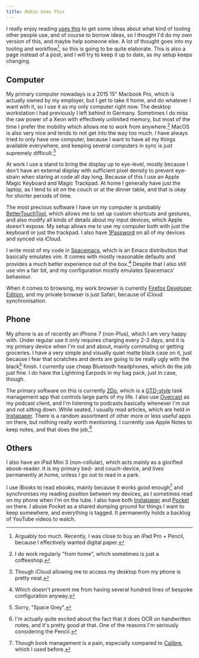 ```yaml
---
title: Robin Uses This
---
```


I really enjoy reading [uses this][usesthis] to get some ideas about what kind
of tooling other people use, and of course to borrow ideas, so I thought I'd do
my own version of this, and maybe help someone else. A lot of thought goes into
my tooling and workflow[^toomuch], so this is going to be quite elaborate. This
is also a page instead of a post, and I will try to keep it up to date, as my
setup keeps changing.

[^toomuch]: Arguably too much. Recently, I was close to buy an iPad Pro +
  Pencil, because I effectively wanted digital paper.

## Computer

My primary computer nowadays is a 2015 15" Macbook Pro, which is actually owned
by my employer, but I get to take it home, and do whatever I want with it, so I
use it as my only computer right now. The desktop workstation I had previously
I left behind in Germany. Sometimes I do miss the raw power of a Xeon with
effectively unlimited memory, but most of the time I prefer the mobility which
allows me to work from anywhere.[^wfh] MacOS is also very nice and tends to not
get into the way too much. I have always tried to only have one computer,
because I want to have all my things available everywhere, and keeping several
computers in sync is just supremely difficult.[^icloud]

[^wfh]: I do work regularly "from home", which sometimes is just a coffeeshop.
[^icloud]: Though iCloud allowing me to access my desktop from my phone is
  pretty neat.

At work I use a stand to bring the display up to eye-level, mostly because I
don't have an external display with sufficient pixel density to prevent
eye-strain when staring at code all day long. Because of this I use an Apple
Magic Keyboard and Magic Trackpad. At home I generally have just the laptop, as
I tend to sit on the couch or at the dinner table, and that is okay for shorter
periods of time.

The most precious software I have on my computer is probably
[BetterTouchTool][btt], which allows me to set up custom shortcuts and
gestures, and also modify all kinds of details about my input devices, which
Apple doesn't expose. My setup allows me to use my computer both with just the
keyboard or just the trackpad. I also have [1Password][1pw] on all of my
devices and synced via iCloud.

I write most of my code in [Spacemacs][spacemacs], which is an Emacs
distribution that basically emulates vim. It comes with mostly reasonable
defaults and provides a much better experience out of the box.[^config] Despite
that I also still use vim a fair bit, and my configuration mostly emulates
Spacemacs' behaviour.

[^config]: Which doesn't prevent me from having several hundred lines of
  bespoke configuration anyway.

When it comes to browsing, my work browser is currently [Firefox Developer
Edition][ffde], and my private browser is just Safari, because of iCloud
synchronisation.

## Phone

My phone is as of recently an iPhone 7 (non-Plus), which I am very happy with.
Under regular use it only requires charging every 2-3 days, and it is my
primary device when I'm out and about, mainly commuting or getting groceries. I
have a very simple and visually quiet matte black case on it, just because I
fear that scratches and dents are going to be really ugly with the
black[^space] finish. I currently use cheap Bluetooth headphones, which do the
job just fine. I do have the Lightning Earpods in my bag pack, just in case,
though.

[^space]: Sorry, "Space Grey".

The primary software on this is currently [2Do][2do], which is a
[GTD-style][gtd] task management app that controls large parts of my life. I
also use [Overcast][overcast] as my podcast client, and I'm listening to
podcasts basically whenever I'm out and not sitting down. While seated, I
usually read articles, which are held in [Instapaper][instapaper]. There is a
random assortment of other more or less useful apps on there, but nothing
really worth mentioning. I currently use Apple Notes to keep notes, and that
does the job.[^ocr]

[^ocr]: I'm actually quite excited about the fact that it does OCR on
  handwritten notes, and it's pretty good at that. One of the reasons I'm
  seriously considering the Pencil.

## Others

I also have an iPad Mini 3 (non-cellular), which acts mainly as a glorified
ebook-reader. It is my primary bed- and couch-device, and lives permanently at
home, unless I go out to read in a park.

I use iBooks to read ebooks, mainly because it works good enough[^mgmt] and
synchronises my reading position between my devices, as I sometimes read on my
phone when I'm on the tube. I also have both [Instapaper][instapaper] and
[Pocket][pocket] on there. I abuse Pocket as a shared dumping ground for things
I want to keep somewhere, and everything is tagged. It permanently holds a
backlog of YouTube videos to watch.

[^mgmt]: Though book management is a pain, especially compared to
  [Calibre][calibre], which I used before.

[usesthis]: https://usesthis.com
[btt]: https://www.boastr.net
[1pw]: https://1password.com
[spacemacs]: http://spacemacs.org
[ffde]: https://www.mozilla.org/en-US/firefox/developer/
[2do]: https://www.2doapp.com
[gtd]: http://gettingthingsdone.com
[overcast]: https://overcast.fm
[instapaper]: https://www.instapaper.com
[calibre]: https://calibre-ebook.com
[pocket]: https://getpocket.com
